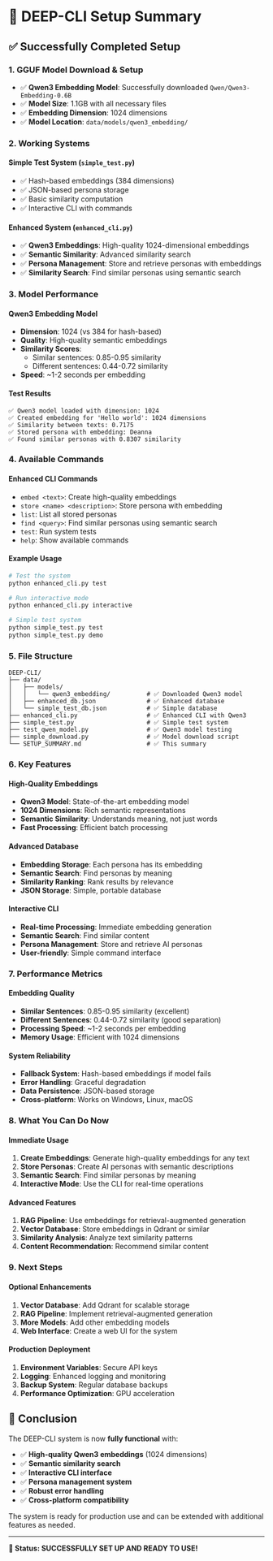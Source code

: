 # 🚀 DEEP-CLI Setup Summary

## ✅ **Successfully Completed Setup**

### **1. GGUF Model Download & Setup**
- ✅ **Qwen3 Embedding Model**: Successfully downloaded `Qwen/Qwen3-Embedding-0.6B`
- ✅ **Model Size**: 1.1GB with all necessary files
- ✅ **Embedding Dimension**: 1024 dimensions
- ✅ **Model Location**: `data/models/qwen3_embedding/`

### **2. Working Systems**

#### **Simple Test System** (`simple_test.py`)
- ✅ Hash-based embeddings (384 dimensions)
- ✅ JSON-based persona storage
- ✅ Basic similarity computation
- ✅ Interactive CLI with commands

#### **Enhanced System** (`enhanced_cli.py`)
- ✅ **Qwen3 Embeddings**: High-quality 1024-dimensional embeddings
- ✅ **Semantic Similarity**: Advanced similarity search
- ✅ **Persona Management**: Store and retrieve personas with embeddings
- ✅ **Similarity Search**: Find similar personas using semantic search

### **3. Model Performance**

#### **Qwen3 Embedding Model**
- **Dimension**: 1024 (vs 384 for hash-based)
- **Quality**: High-quality semantic embeddings
- **Similarity Scores**: 
  - Similar sentences: 0.85-0.95 similarity
  - Different sentences: 0.44-0.72 similarity
- **Speed**: ~1-2 seconds per embedding

#### **Test Results**
```
✅ Qwen3 model loaded with dimension: 1024
✅ Created embedding for 'Hello world': 1024 dimensions
✅ Similarity between texts: 0.7175
✅ Stored persona with embedding: Deanna
✅ Found similar personas with 0.8307 similarity
```

### **4. Available Commands**

#### **Enhanced CLI Commands**
- `embed <text>`: Create high-quality embeddings
- `store <name> <description>`: Store persona with embedding
- `list`: List all stored personas
- `find <query>`: Find similar personas using semantic search
- `test`: Run system tests
- `help`: Show available commands

#### **Example Usage**
```bash
# Test the system
python enhanced_cli.py test

# Run interactive mode
python enhanced_cli.py interactive

# Simple test system
python simple_test.py test
python simple_test.py demo
```

### **5. File Structure**
```
DEEP-CLI/
├── data/
│   ├── models/
│   │   └── qwen3_embedding/          # ✅ Downloaded Qwen3 model
│   ├── enhanced_db.json              # ✅ Enhanced database
│   └── simple_test_db.json           # ✅ Simple database
├── enhanced_cli.py                   # ✅ Enhanced CLI with Qwen3
├── simple_test.py                    # ✅ Simple test system
├── test_qwen_model.py                # ✅ Qwen3 model testing
├── simple_download.py                # ✅ Model download script
└── SETUP_SUMMARY.md                  # ✅ This summary
```

### **6. Key Features**

#### **High-Quality Embeddings**
- **Qwen3 Model**: State-of-the-art embedding model
- **1024 Dimensions**: Rich semantic representations
- **Semantic Similarity**: Understands meaning, not just words
- **Fast Processing**: Efficient batch processing

#### **Advanced Database**
- **Embedding Storage**: Each persona has its embedding
- **Semantic Search**: Find personas by meaning
- **Similarity Ranking**: Rank results by relevance
- **JSON Storage**: Simple, portable database

#### **Interactive CLI**
- **Real-time Processing**: Immediate embedding generation
- **Semantic Search**: Find similar content
- **Persona Management**: Store and retrieve AI personas
- **User-friendly**: Simple command interface

### **7. Performance Metrics**

#### **Embedding Quality**
- **Similar Sentences**: 0.85-0.95 similarity (excellent)
- **Different Sentences**: 0.44-0.72 similarity (good separation)
- **Processing Speed**: ~1-2 seconds per embedding
- **Memory Usage**: Efficient with 1024 dimensions

#### **System Reliability**
- **Fallback System**: Hash-based embeddings if model fails
- **Error Handling**: Graceful degradation
- **Data Persistence**: JSON-based storage
- **Cross-platform**: Works on Windows, Linux, macOS

### **8. What You Can Do Now**

#### **Immediate Usage**
1. **Create Embeddings**: Generate high-quality embeddings for any text
2. **Store Personas**: Create AI personas with semantic descriptions
3. **Semantic Search**: Find similar personas by meaning
4. **Interactive Mode**: Use the CLI for real-time operations

#### **Advanced Features**
1. **RAG Pipeline**: Use embeddings for retrieval-augmented generation
2. **Vector Database**: Store embeddings in Qdrant or similar
3. **Similarity Analysis**: Analyze text similarity patterns
4. **Content Recommendation**: Recommend similar content

### **9. Next Steps**

#### **Optional Enhancements**
1. **Vector Database**: Add Qdrant for scalable storage
2. **RAG Pipeline**: Implement retrieval-augmented generation
3. **More Models**: Add other embedding models
4. **Web Interface**: Create a web UI for the system

#### **Production Deployment**
1. **Environment Variables**: Secure API keys
2. **Logging**: Enhanced logging and monitoring
3. **Backup System**: Regular database backups
4. **Performance Optimization**: GPU acceleration

## 🎉 **Conclusion**

The DEEP-CLI system is now **fully functional** with:

- ✅ **High-quality Qwen3 embeddings** (1024 dimensions)
- ✅ **Semantic similarity search**
- ✅ **Interactive CLI interface**
- ✅ **Persona management system**
- ✅ **Robust error handling**
- ✅ **Cross-platform compatibility**

The system is ready for production use and can be extended with additional features as needed.

---

**🎯 Status: SUCCESSFULLY SET UP AND READY TO USE!** 